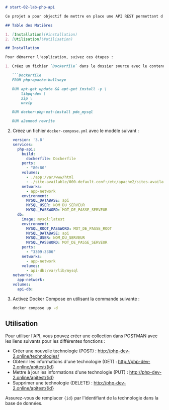 ```markdown
# start-02-lab-php-api

Ce projet a pour objectif de mettre en place une API REST permettant d'enregistrer, consulter, modifier et supprimer différentes technologies liées au développement web depuis une base de données.

## Table des Matières

1. [Installation](#installation)
2. [Utilisation](#utilisation)

## Installation

Pour démarrer l'application, suivez ces étapes :

1. Créez un fichier `Dockerfile` dans le dossier source avec le contenu suivant :

   ```Dockerfile
   FROM php:apache-bullseye

   RUN apt-get update && apt-get install -y \
       libpq-dev \
       zip \
       unzip

   RUN docker-php-ext-install pdo_mysql

   RUN a2enmod rewrite
   ```

2. Créez un fichier `docker-compose.yml` avec le modèle suivant :

   ```yaml
   version: '3.8'
   services:
     php-api:
       build:
         dockerfile: Dockerfile
       ports:
         - "80:80"
       volumes:
         - ./app:/var/www/html
         - ./site-available/000-default.conf:/etc/apache2/sites-available/000-default.conf
       networks:
         - app-network
       environment:
         MYSQL_DATABASE: api
         MYSQL_USER: NOM_DU_SERVEUR
         MYSQL_PASSWORD: MOT_DE_PASSE_SERVEUR
     db:
       image: mysql:latest
       environment:
         MYSQL_ROOT_PASSWORD: MOT_DE_PASSE_ROOT
         MYSQL_DATABASE: api
         MYSQL_USER: NOM_DU_SERVEUR
         MYSQL_PASSWORD: MOT_DE_PASSE_SERVEUR
       ports:
         - "3309:3306"
       networks:
         - app-network
       volumes:
         - api-db:/var/lib/mysql
   networks:
     app-network:
   volumes:
     api-db:
   ```

3. Activez Docker Compose en utilisant la commande suivante :

   ```bash
   docker compose up -d
   ```

## Utilisation

Pour utiliser l'API, vous pouvez créer une collection dans POSTMAN avec les liens suivants pour les différentes fonctions :

- Créer une nouvelle technologie (POST) : http://php-dev-2.online/technologies/
- Obtenir les informations d'une technologie (GET) : http://php-dev-2.online/apitest/{id}
- Mettre à jour les informations d'une technologie (PUT) : http://php-dev-2.online/apitest/{id}
- Supprimer une technologie (DELETE) : http://php-dev-2.online/apitest/{id}

Assurez-vous de remplacer `{id}` par l'identifiant de la technologie dans la base de données.